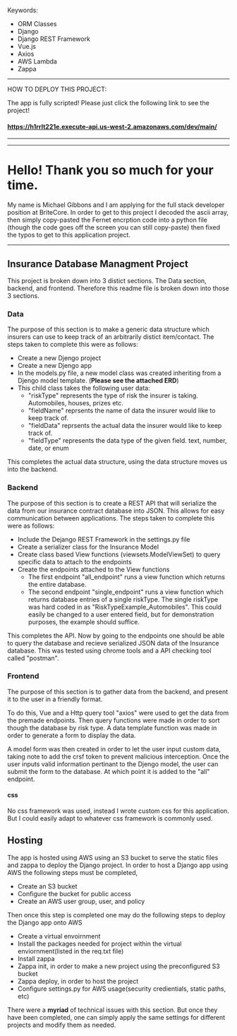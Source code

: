 Keywords: 

- ORM Classes
- Django 
- Django REST Framework
- Vue.js
- Axios
- AWS Lambda
- Zappa

--- 

HOW TO DEPLOY THIS PROJECT:

The app is fully scripted! Please just click the following link to see the project!

#### https://h1rrlt221e.execute-api.us-west-2.amazonaws.com/dev/main/ ###

---

---

# Hello! Thank you so much for your time.

My name is Michael Gibbons and I am applying for the full stack developer position at BriteCore. In order to get to this project I decoded the ascii array, then simply copy-pasted the Fernet encrption code into a python file (though the code goes off the screen you can still copy-paste) then fixed the typos to get to this application project. 

---

## Insurance Database Managment Project

This project is broken down into 3 distict sections. The Data section, backend, and frontend. Therefore this readme file is broken down into those 3 sections.

### Data

The purpose of this section is to make a generic data structure which insurers can use to keep track of an arbitrarily distict item/contact. The steps taken to complete this were as follows:

- Create a new Djengo project
- Create a new Djengo app 
- In the models.py file, a new model class was created inheriting from a Djengo model template. (**Please see the attached ERD**)
- This child class takes the following user data:
	- "riskType" represents the type of risk the insurer is taking. Automobiles, houses, prizes etc.
	- "fieldName" reprsents the name of data the insurer would like to keep track of.
	- "fieldData" reprsents the actual data the insurer would like to keep track of.
	- "fieldType" represents the data type of the given field. text, number, date, or enum


This completes the actual data structure, using the data structure moves us into the backend.

### Backend

The purpose of this section is to create a REST API that will serialize the data from our insurance contract database into JSON. This allows for easy communication between applications.
The steps taken to complete this were as follows:

- Include the Dejango REST Framework in the settings.py file
- Create a serializer class for the Insurance Model
- Create class based View functions (viewsets.ModelViewSet) to query specific data to attach to the endpoints
- Create the endpoints attached to the View functions 
	- The first endpoint "all_endpoint" runs a view function which returns the entire database.
	- The second endpoint "single\_endpoint" runs a view function which returns database entries of a single riskType. The  single riskType was hard coded in as "RiskTypeExample\_Automobiles". This could easily be changed to a user entered field, but for demonstration purposes, the example should suffice.


This completes the API. Now by going to the endpoints one should be able to query the database and recieve serialized JSON data of the Insurance database. This was tested using chrome tools and a API checking tool called "postman".




### Frontend

The purpose of this section is to gather data from the backend, and present it to the user in a friendly format.

To do this, Vue and a Http query tool "axios" were used to get the data from the premade endpoints. Then query functions were made in order to sort though the database by risk type.
A data template function was made in order to generate a form to display the data.

A model form was then created in order to let the user input custom data, taking note to add the crsf token to prevent malicious interception. Once the user inputs valid information pertinant to the Djengo model, the user can submit the form to the database. At which point it is added to the "all" endpoint.

#### css

No css framework was used, instead I wrote custom css for this application. But I could easily adapt to whatever css framework is commonly used.

## Hosting

The app is hosted using AWS using an S3 bucket to serve the static files and zappa to deploy the Django project. In order to host a Django app using AWS the following steps must be completed,

- Create an S3 bucket
- Configure the bucket for public access
- Create an AWS user group, user, and policy

Then once this step is completed one may do the following steps to deploy the Django app onto AWS

- Create a virtual envoirnment
- Install the packages needed for project within the virtual enviornment(listed in the req.txt file)
- Install zappa
- Zappa init, in order to make a new project using the preconfigured S3 bucket
- Zappa deploy, in order to host the project
- Configure settings.py for AWS usage(security credientials, static paths, etc)


There were a **myriad** of technical issues with this section. But once they have been completed, one can simply apply the same settings for different projects and modify them as needed.
